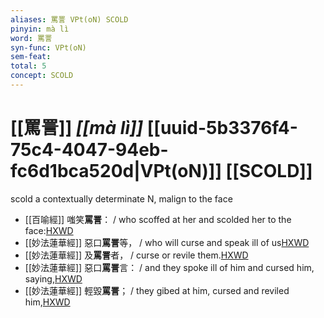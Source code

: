 ```yaml
---
aliases: 罵詈 VPt(oN) SCOLD
pinyin: mà lì
word: 罵詈
syn-func: VPt(oN)
sem-feat: 
total: 5
concept: SCOLD 
---
```

# [[罵詈]] *[[mà lì]]*  [[uuid-5b3376f4-75c4-4047-94eb-fc6d1bca520d|VPt(oN)]] [[SCOLD]]
scold a contextually determinate N, malign to the face
 - [[百喻經]] 嗤笑**罵詈**： / who scoffed at her and scolded her to the face:[HXWD](https://hxwd.org/textview.html?location=KR6b0066_T_001-0546a.31)
 - [[妙法蓮華經]] 惡口**罵詈**等， / who will curse and speak ill of us[HXWD](https://hxwd.org/textview.html?location=KR6d0001_T_004-0036b.49)
 - [[妙法蓮華經]] 及**罵詈**者， / curse or revile them.[HXWD](https://hxwd.org/textview.html?location=KR6d0001_T_005-0038a.71)
 - [[妙法蓮華經]] 惡口**罵詈**言： / and they spoke ill of him and cursed him, saying,[HXWD](https://hxwd.org/textview.html?location=KR6d0001_T_006-0050c.56)
 - [[妙法蓮華經]] 輕毀**罵詈**； / they gibed at him, cursed and reviled him,[HXWD](https://hxwd.org/textview.html?location=KR6d0001_T_006-0051b.37)